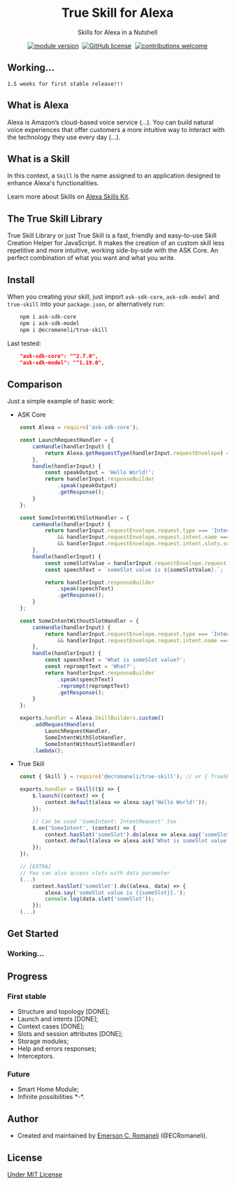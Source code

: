 <h1 align='center'>True Skill for Alexa</h1>
<p align='center'>
Skills for Alexa in a Nutshell
</p>
<p align='center'>
    <a href="https://www.npmjs.com/package/@ecromaneli/true-skill"><img src="https://img.shields.io/npm/v/@ecromaneli/true-skill.svg" alt="module version"></a>&nbsp;
    <a href="https://github.com/ECRomaneli/true-skill/blob/main/LICENSE"><img src="https://img.shields.io/badge/license-MIT-blue.svg" alt="GitHub license"></a>&nbsp;
    <!--<img src="https://circleci.com/gh/ECRomaneli/mQuery.svg?style=shield" alt="CircleCI">&nbsp;-->
    <a href="https://github.com/ECRomaneli/true-skill"><img src="https://img.shields.io/badge/contributions-welcome-brightgreen.svg?style=flat" alt="contributions welcome"></a>
</p>

## Working...

    1.5 weeks for first stable release!!!

## What is Alexa

Alexa is Amazon’s cloud-based voice service (...). You can build natural voice experiences that offer customers a more intuitive way to interact with the technology they use every day (...).

## What is a Skill

In this context, a `Skill` is the name assigned to an application designed to enhance Alexa's functionalities.

Learn more about Skills on [Alexa Skills Kit](https://developer.amazon.com/en-US/alexa/alexa-skills-kit/start).

## The True Skill Library

True Skill Library or just True Skill is a fast, friendly and easy-to-use Skill Creation Helper for JavaScript. It makes the creation of an custom skill less repetitive and more intuitive, working side-by-side with the ASK Core. An perfect combination of what you want and what you write.

## Install

When you creating your skill, just import `ask-sdk-core`, `ask-sdk-model` and `true-skill` into your `package.json`, or alternatively run:

```bash
    npm i ask-sdk-core
    npm i ask-sdk-model
    npm i @ecromaneli/true-skill

```

Last tested:

```json
    "ask-sdk-core": "^2.7.0",
    "ask-sdk-model": "^1.19.0",
```

## Comparison

Just a simple example of basic work:

- ASK Core

```javascript
    const Alexa = require('ask-sdk-core');

    const LaunchRequestHandler = {
        canHandle(handlerInput) {
            return Alexa.getRequestType(handlerInput.requestEnvelope) === 'LaunchRequest';
        },
        handle(handlerInput) {
            const speakOutput = 'Hello World!';
            return handlerInput.responseBuilder
                .speak(speakOutput)
                .getResponse();
        }
    };

    const SomeIntentWithSlotHandler = {
        canHandle(handlerInput) {
            return handlerInput.requestEnvelope.request.type === 'IntentRequest'
                && handlerInput.requestEnvelope.request.intent.name === 'SomeIntent'
                && handlerInput.requestEnvelope.request.intent.slots.someSlot !== void 0;
        },
        handle(handlerInput) {
            const someSlotValue = handlerInput.requestEnvelope.request.intent.slots.someSlot.value; 
            const speechText = `someSlot value is ${someSlotValue}.`;

            return handlerInput.responseBuilder
                .speak(speechText)
                .getResponse();
        }
    };

    const SomeIntentWithoutSlotHandler = {
        canHandle(handlerInput) {
            return handlerInput.requestEnvelope.request.type === 'IntentRequest'
                && handlerInput.requestEnvelope.request.intent.name === 'SomeIntent';
        },
        handle(handlerInput) {            
            const speechText = 'What is someSlot value?';
            const repromptText = 'What?';
            return handlerInput.responseBuilder
                .speak(speechText)
                .reprompt(repromptText)
                .getResponse();
        }
    };

    exports.handler = Alexa.SkillBuilders.custom()
        .addRequestHandlers(
            LaunchRequestHandler, 
            SomeIntentWithSlotHandler,
            SomeIntentWithoutSlotHandler)
        .lambda();
```

- True Skill

```javascript
    const { Skill } = require('@ecromaneli/true-skill'); // or { TrueSkill }

    exports.handler = Skill(($) => {
        $.launch((context) => {
            context.default(alexa => alexa.say('Hello World!'));
        });

        // Can be used 'SomeIntent: IntentRequest' too
        $.on('SomeIntent', (context) => {
            context.hasSlot('someSlot').do(alexa => alexa.say('someSlot value is {{someSlot}}.')); 
            context.default(alexa => alexa.ask('What is someSlot value?', 'What?'));
        });
    });

    // [EXTRA]
    // You can also access slots with data parameter
    (...)
        context.hasSlot('someSlot').do((alexa, data) => {
            alexa.say('someSlot value is {{someSlot}}.');
            console.log(data.slot('someSlot'));
        }); 
    (...)
```

## Get Started

### Working...

## Progress

### First stable

- Structure and topology [DONE];
- Launch and intents [DONE];
- Context cases [DONE];
- Slots and session attributes [DONE];
- Storage modules;
- Help and errors responses;
- Interceptors.

### Future

- Smart Home Module;
- Infinite possibilities \*-*.

## Author

- Created and maintained by [Emerson C. Romaneli](https://github.com/ECRomaneli) (@ECRomaneli).

## License

[Under MIT License](https://github.com/ECRomaneli/true-skill/blob/master/LICENSE)